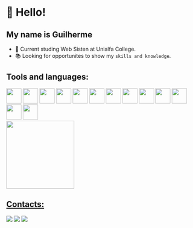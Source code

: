 # 👋 Hello!
## My name is Guilherme

- 🔭 Current studing Web Sisten at Unialfa College.
- 📚 Looking for opportunites to show my `skills and knowledge`.

## Tools and languages:
<span>
<img src="https://cdn.jsdelivr.net/gh/devicons/devicon/icons/css3/css3-original.svg" width="40" height="40"  />
<img src="https://cdn.jsdelivr.net/gh/devicons/devicon/icons/git/git-original.svg" width="40" height="40" />
<img src="https://cdn.jsdelivr.net/gh/devicons/devicon/icons/github/github-original-wordmark.svg" width="40" height="40"  />
<img src="https://cdn.jsdelivr.net/gh/devicons/devicon/icons/html5/html5-original.svg" width="40" height="40"  />
<img src="https://cdn.jsdelivr.net/gh/devicons/devicon/icons/javascript/javascript-original.svg" width="40" height="40"  />
<img src="https://cdn.jsdelivr.net/gh/devicons/devicon/icons/nextjs/nextjs-original-wordmark.svg" width="40" height="40"  />
<img src="https://cdn.jsdelivr.net/gh/devicons/devicon/icons/nodejs/nodejs-original-wordmark.svg" width="40" height="40"  />
<img src="https://cdn.jsdelivr.net/gh/devicons/devicon/icons/npm/npm-original-wordmark.svg" width="40" height="40"  />
<img src="https://cdn.jsdelivr.net/gh/devicons/devicon/icons/php/php-original.svg" width="40" height="40"  />
<img src="https://cdn.jsdelivr.net/gh/devicons/devicon/icons/python/python-original-wordmark.svg" width="40" height="40"  />
<img src="https://cdn.jsdelivr.net/gh/devicons/devicon/icons/react/react-original-wordmark.svg" width="40" height="40"  />
<img src="https://cdn.jsdelivr.net/gh/devicons/devicon/icons/typescript/typescript-original.svg" width="40" height="40"  />
<img src="https://cdn.jsdelivr.net/gh/devicons/devicon/icons/vscode/vscode-original-wordmark.svg" width="40" height="40" />
          </span>
          
<br>
<a href="https://github.com/GuiSpky">
          <img height="180em" src="https://github-readme-stats.vercel.app/api/top-langs/?username=GuiSpky&layout=compact&langs_count=7&theme=dracula"/>
          
## Contacts:

<div>
<a href="https://www.instagram.com/gui_spky/" target="_blank"><img src="https://img.shields.io/badge/-Instagram-%23E4405F?style=for-the-badge&logo=instagram&logoColor=white" target="_blank"></a>
<a href = "mailto:guii0410@gmail.com"><img src="https://img.shields.io/badge/Gmail-D14836?style=for-the-badge&logo=gmail&logoColor=white" target="_blank"></a>
<a href="https://www.linkedin.com/in/guilhermefernandesdesouza/" target="_blank"><img src="https://img.shields.io/badge/-LinkedIn-%230077B5?style=for-the-badge&logo=linkedin&logoColor=white" target="_blank"></a>   
</div>

<!---
## Stats

<div>
          <a href="https://github.com/alexmpereira">
          <img height="180em" src="https://github-readme-stats.vercel.app/api/top-langs/?username=alexmpereira&layout=compact&langs_count=7&theme=dracula"/>
          <img height="180em" src="https://github-readme-stats.vercel.app/api?username=alexmpereira&show_icons=true&theme=dracula&include_all_commits=true&count_private=true"/>
</div>
 -->         
          
<!--
**GuiSpky/Guispky** is a ✨ _special_ ✨ repository because its `README.md` (this file) appears on your GitHub profile.

Here are some ideas to get you started:

- 🔭 I’m currently working on ...
- 🌱 I’m currently learning ...
- 👯 I’m looking to collaborate on ...
- 🤔 I’m looking for help with ...
- 💬 Ask me about ...
- 📫 How to reach me: ...
- 😄 Pronouns: ...
- ⚡ Fun fact: ...
-->
